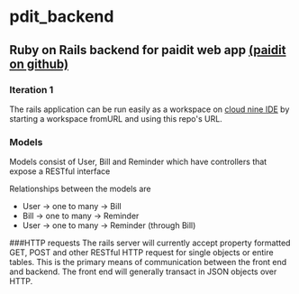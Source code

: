 

# pdit_backend
## Ruby on Rails backend for paidit web app  [\(paidit on github\)](http://github.com/jcskillings/paidit)

### Iteration 1
The rails application can be run easily as a workspace on [cloud nine IDE](c9.io)
by starting a workspace fromURL and using this repo's URL.

### Models
Models consist of User, Bill and Reminder which have controllers that expose a RESTful interface

Relationships between the models are
* User -> one to many -> Bill
* Bill -> one to many -> Reminder
* User -> one to many -> Reminder (through Bill)

###HTTP requests
The rails server will currently accept property formatted GET, POST and other RESTful HTTP request for single objects or entire tables. This is the primary means of communication between the front end and backend. The front end will generally transact in JSON objects over HTTP.

